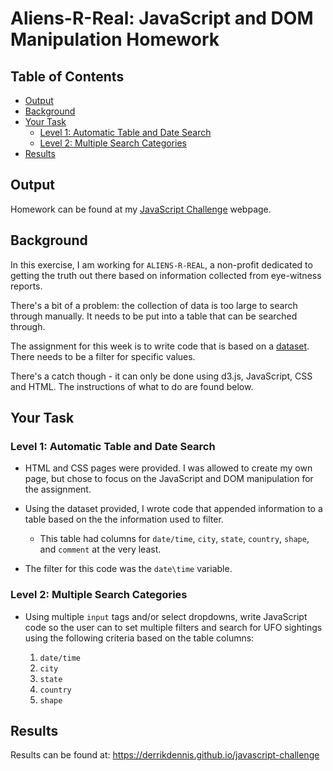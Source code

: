 # Aliens-R-Real: JavaScript and DOM Manipulation Homework <!-- omit in toc -->

## Table of Contents <!-- omit in toc -->

- [Output](#output)
- [Background](#background)
- [Your Task](#your-task)
  - [Level 1: Automatic Table and Date Search](#level-1-automatic-table-and-date-search)
  - [Level 2: Multiple Search Categories](#level-2-multiple-search-categories)
- [Results](#results)

## Output

Homework can be found at my [JavaScript Challenge](https://derrikdennis.github.io/javascript-challenge) webpage.

## Background

In this exercise, I am working for `ALIENS-R-REAL`, a non-profit dedicated to getting the truth out there based on information collected from eye-witness reports.

There's a bit of a problem: the collection of data is too large to search through manually.  It needs to be put into a table that can be searched through.

The assignment for this week is to write code that is based on a [dataset](/static/js/data.js).  There needs to be a filter for specific values.  

There's a catch though - it can only be done using d3.js, JavaScript, CSS and HTML.  The instructions of what to do are found below.

## Your Task

### Level 1: Automatic Table and Date Search

* HTML and CSS pages were provided.  I was allowed to create my own page, but chose to focus on the JavaScript and DOM manipulation for the assignment.

* Using the dataset provided, I wrote code that appended information to a table based on the the information used to filter.
  
  * This table had columns for `date/time`, `city`, `state`, `country`, `shape`, and `comment` at the very least.

* The filter for this code was the `date\time` variable.
  
### Level 2: Multiple Search Categories

* Using multiple `input` tags and/or select dropdowns, write JavaScript code so the user can to set multiple filters and search for UFO sightings using the following criteria based on the table columns:

  1. `date/time`
  2. `city`
  3. `state`
  4. `country`
  5. `shape`

## Results

Results can be found at: <https://derrikdennis.github.io/javascript-challenge>
